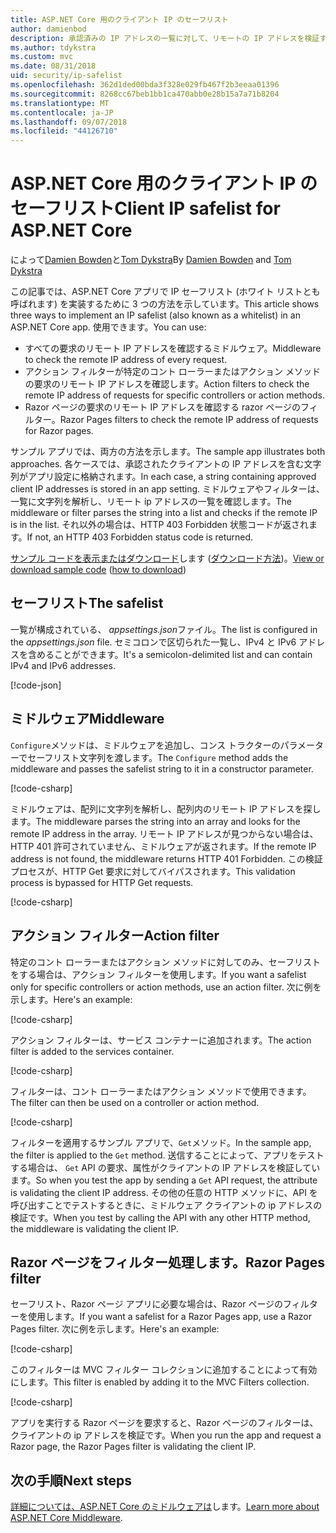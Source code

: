 ```yaml
---
title: ASP.NET Core 用のクライアント IP のセーフリスト
author: damienbod
description: 承認済みの IP アドレスの一覧に対して、リモートの IP アドレスを検証するミドルウェアまたはアクションのフィルターを作成する方法について説明します。
ms.author: tdykstra
ms.custom: mvc
ms.date: 08/31/2018
uid: security/ip-safelist
ms.openlocfilehash: 362d1ded00bda3f328e029fb467f2b3eeaa01396
ms.sourcegitcommit: 8268cc67beb1bb1ca470abb0e28b15a7a71b8204
ms.translationtype: MT
ms.contentlocale: ja-JP
ms.lasthandoff: 09/07/2018
ms.locfileid: "44126710"
---
```

# <a name="client-ip-safelist-for-aspnet-core"></a><span data-ttu-id="f2ce3-103">ASP.NET Core 用のクライアント IP のセーフリスト</span><span class="sxs-lookup"><span data-stu-id="f2ce3-103">Client IP safelist for ASP.NET Core</span></span>

<span data-ttu-id="f2ce3-104">によって[Damien Bowden](https://twitter.com/damien_bod)と[Tom Dykstra](https://github.com/tdykstra)</span><span class="sxs-lookup"><span data-stu-id="f2ce3-104">By [Damien Bowden](https://twitter.com/damien_bod) and [Tom Dykstra](https://github.com/tdykstra)</span></span>
 
<span data-ttu-id="f2ce3-105">この記事では、ASP.NET Core アプリで IP セーフリスト (ホワイト リストとも呼ばれます) を実装するために 3 つの方法を示しています。</span><span class="sxs-lookup"><span data-stu-id="f2ce3-105">This article shows three ways to implement an IP safelist (also known as a whitelist) in an ASP.NET Core app.</span></span> <span data-ttu-id="f2ce3-106">使用できます。</span><span class="sxs-lookup"><span data-stu-id="f2ce3-106">You can use:</span></span>

* <span data-ttu-id="f2ce3-107">すべての要求のリモート IP アドレスを確認するミドルウェア。</span><span class="sxs-lookup"><span data-stu-id="f2ce3-107">Middleware to check the remote IP address of every request.</span></span>
* <span data-ttu-id="f2ce3-108">アクション フィルターが特定のコント ローラーまたはアクション メソッドの要求のリモート IP アドレスを確認します。</span><span class="sxs-lookup"><span data-stu-id="f2ce3-108">Action filters to check the remote IP address of requests for specific controllers or action methods.</span></span>
* <span data-ttu-id="f2ce3-109">Razor ページの要求のリモート IP アドレスを確認する razor ページのフィルター。</span><span class="sxs-lookup"><span data-stu-id="f2ce3-109">Razor Pages filters to check the remote IP address of requests for Razor pages.</span></span>

<span data-ttu-id="f2ce3-110">サンプル アプリでは、両方の方法を示します。</span><span class="sxs-lookup"><span data-stu-id="f2ce3-110">The sample app illustrates both approaches.</span></span> <span data-ttu-id="f2ce3-111">各ケースでは、承認されたクライアントの IP アドレスを含む文字列がアプリ設定に格納されます。</span><span class="sxs-lookup"><span data-stu-id="f2ce3-111">In each case, a string containing approved client IP addresses is stored in an app setting.</span></span> <span data-ttu-id="f2ce3-112">ミドルウェアやフィルターは、一覧に文字列を解析し、リモート ip アドレスの一覧を確認します。</span><span class="sxs-lookup"><span data-stu-id="f2ce3-112">The middleware or filter parses the string into a list and  checks if the remote IP is in the list.</span></span> <span data-ttu-id="f2ce3-113">それ以外の場合は、HTTP 403 Forbidden 状態コードが返されます。</span><span class="sxs-lookup"><span data-stu-id="f2ce3-113">If not, an HTTP 403 Forbidden status code is returned.</span></span>

<span data-ttu-id="f2ce3-114">[サンプル コードを表示またはダウンロード](https://github.com/aspnet/Docs/tree/master/aspnetcore/security/ip-safelist/samples/2.x/ClientIpAspNetCore)します ([ダウンロード方法](xref:tutorials/index#how-to-download-a-sample))。</span><span class="sxs-lookup"><span data-stu-id="f2ce3-114">[View or download sample code](https://github.com/aspnet/Docs/tree/master/aspnetcore/security/ip-safelist/samples/2.x/ClientIpAspNetCore) ([how to download](xref:tutorials/index#how-to-download-a-sample))</span></span>

## <a name="the-safelist"></a><span data-ttu-id="f2ce3-115">セーフリスト</span><span class="sxs-lookup"><span data-stu-id="f2ce3-115">The safelist</span></span>

<span data-ttu-id="f2ce3-116">一覧が構成されている、 *appsettings.json*ファイル。</span><span class="sxs-lookup"><span data-stu-id="f2ce3-116">The list is configured in the *appsettings.json* file.</span></span> <span data-ttu-id="f2ce3-117">セミコロンで区切られた一覧し、IPv4 と IPv6 アドレスを含めることができます。</span><span class="sxs-lookup"><span data-stu-id="f2ce3-117">It's a semicolon-delimited list and can contain IPv4 and IPv6 addresses.</span></span>

[!code-json[](ip-safelist/samples/2.x/ClientIpAspNetCore/appsettings.json?highlight=2)]

## <a name="middleware"></a><span data-ttu-id="f2ce3-118">ミドルウェア</span><span class="sxs-lookup"><span data-stu-id="f2ce3-118">Middleware</span></span>

<span data-ttu-id="f2ce3-119">`Configure`メソッドは、ミドルウェアを追加し、コンス トラクターのパラメーターでセーフリスト文字列を渡します。</span><span class="sxs-lookup"><span data-stu-id="f2ce3-119">The `Configure` method adds the middleware and passes the safelist string to it in a constructor parameter.</span></span>

[!code-csharp[](ip-safelist/samples/2.x/ClientIpAspNetCore/Startup.cs?name=snippet_Configure&highlight=7)]

<span data-ttu-id="f2ce3-120">ミドルウェアは、配列に文字列を解析し、配列内のリモート IP アドレスを探します。</span><span class="sxs-lookup"><span data-stu-id="f2ce3-120">The middleware parses the string into an array and looks for the remote IP address in the array.</span></span> <span data-ttu-id="f2ce3-121">リモート IP アドレスが見つからない場合は、HTTP 401 許可されていません、ミドルウェアが返されます。</span><span class="sxs-lookup"><span data-stu-id="f2ce3-121">If the remote IP address is not found, the middleware returns HTTP 401 Forbidden.</span></span> <span data-ttu-id="f2ce3-122">この検証プロセスが、HTTP Get 要求に対してバイパスされます。</span><span class="sxs-lookup"><span data-stu-id="f2ce3-122">This validation process is bypassed for HTTP Get requests.</span></span>

[!code-csharp[](ip-safelist/samples/2.x/ClientIpAspNetCore/AdminSafeListMiddleware.cs?name=snippet_ClassOnly)]

## <a name="action-filter"></a><span data-ttu-id="f2ce3-123">アクション フィルター</span><span class="sxs-lookup"><span data-stu-id="f2ce3-123">Action filter</span></span>

<span data-ttu-id="f2ce3-124">特定のコント ローラーまたはアクション メソッドに対してのみ、セーフリストをする場合は、アクション フィルターを使用します。</span><span class="sxs-lookup"><span data-stu-id="f2ce3-124">If you want a safelist only for specific controllers or action methods, use an action filter.</span></span> <span data-ttu-id="f2ce3-125">次に例を示します。</span><span class="sxs-lookup"><span data-stu-id="f2ce3-125">Here's an example:</span></span> 

[!code-csharp[](ip-safelist/samples/2.x/ClientIpAspNetCore/Filters/ClientIdCheckFilter.cs)]

<span data-ttu-id="f2ce3-126">アクション フィルターは、サービス コンテナーに追加されます。</span><span class="sxs-lookup"><span data-stu-id="f2ce3-126">The action filter is added to the services container.</span></span>

[!code-csharp[](ip-safelist/samples/2.x/ClientIpAspNetCore/Startup.cs?name=snippet_ConfigureServices&highlight=3)]

<span data-ttu-id="f2ce3-127">フィルターは、コント ローラーまたはアクション メソッドで使用できます。</span><span class="sxs-lookup"><span data-stu-id="f2ce3-127">The filter can then be used on a controller or action method.</span></span>

[!code-csharp[](ip-safelist/samples/2.x/ClientIpAspNetCore/Controllers/ValuesController.cs?name=snippet_Filter&highlight=1)]

<span data-ttu-id="f2ce3-128">フィルターを適用するサンプル アプリで、`Get`メソッド。</span><span class="sxs-lookup"><span data-stu-id="f2ce3-128">In the sample app, the filter is applied to the `Get` method.</span></span> <span data-ttu-id="f2ce3-129">送信することによって、アプリをテストする場合は、 `Get` API の要求、属性がクライアントの IP アドレスを検証しています。</span><span class="sxs-lookup"><span data-stu-id="f2ce3-129">So when you test the app by sending a `Get` API request, the attribute is validating the client IP address.</span></span> <span data-ttu-id="f2ce3-130">その他の任意の HTTP メソッドに、API を呼び出すことでテストするときに、ミドルウェア クライアントの ip アドレスの検証です。</span><span class="sxs-lookup"><span data-stu-id="f2ce3-130">When you test by calling the API with any other HTTP method, the middleware is validating the client IP.</span></span>

## <a name="razor-pages-filter"></a><span data-ttu-id="f2ce3-131">Razor ページをフィルター処理します。</span><span class="sxs-lookup"><span data-stu-id="f2ce3-131">Razor Pages filter</span></span> 

<span data-ttu-id="f2ce3-132">セーフリスト、Razor ページ アプリに必要な場合は、Razor ページのフィルターを使用します。</span><span class="sxs-lookup"><span data-stu-id="f2ce3-132">If you want a safelist for a Razor Pages app, use a Razor Pages filter.</span></span> <span data-ttu-id="f2ce3-133">次に例を示します。</span><span class="sxs-lookup"><span data-stu-id="f2ce3-133">Here's an example:</span></span> 

[!code-csharp[](ip-safelist/samples/2.x/ClientIpAspNetCore/Filters/ClientIdCheckPageFilter.cs)]

<span data-ttu-id="f2ce3-134">このフィルターは MVC フィルター コレクションに追加することによって有効にします。</span><span class="sxs-lookup"><span data-stu-id="f2ce3-134">This filter is enabled by adding it to the MVC Filters collection.</span></span>

[!code-csharp[](ip-safelist/samples/2.x/ClientIpAspNetCore/Startup.cs?name=snippet_ConfigureServices&highlight=7-9)]

<span data-ttu-id="f2ce3-135">アプリを実行する Razor ページを要求すると、Razor ページのフィルターは、クライアントの ip アドレスを検証です。</span><span class="sxs-lookup"><span data-stu-id="f2ce3-135">When you run the app and request a Razor page, the Razor Pages filter is validating the client IP.</span></span>

## <a name="next-steps"></a><span data-ttu-id="f2ce3-136">次の手順</span><span class="sxs-lookup"><span data-stu-id="f2ce3-136">Next steps</span></span>

<span data-ttu-id="f2ce3-137">[詳細については、ASP.NET Core のミドルウェアは](xref:fundamentals/middleware/index)します。</span><span class="sxs-lookup"><span data-stu-id="f2ce3-137">[Learn more about ASP.NET Core Middleware](xref:fundamentals/middleware/index).</span></span>
